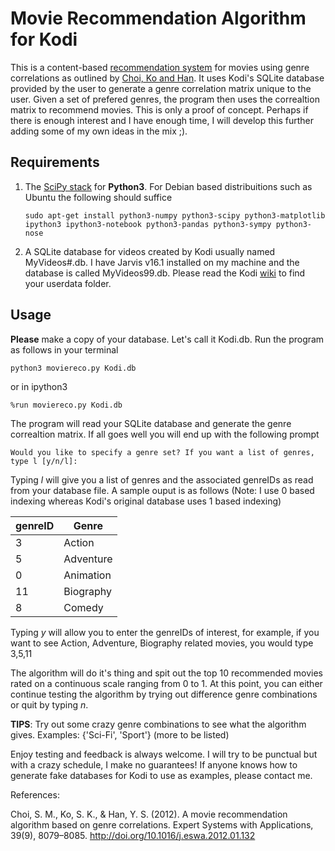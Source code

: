 # Movie Recommendation Algorithm for Kodi

This is a content-based [recommendation system](https://en.wikipedia.org/wiki/Recommender_system#cite_note-9)
for movies using genre correlations as outlined by [Choi, Ko and Han][Choi2012].
It uses Kodi's SQLite database provided by the user to generate a genre correlation matrix unique to the user. Given a set of prefered genres,
the program then uses the correaltion matrix to recommend movies.
This is only a proof of concept. Perhaps if there is enough interest and I have enough time, I will develop this further adding some of my own ideas in
the mix ;).

## Requirements
1. The [SciPy stack](https://www.scipy.org/install.html) for **Python3**.
    For Debian based distribuitions such as Ubuntu the following
    should suffice

    `` sudo apt-get install python3-numpy python3-scipy python3-matplotlib ipython3 ipython3-notebook python3-pandas python3-sympy python3-nose
    ``
2. A SQLite database for videos created by Kodi usually named MyVideos#.db.
  I have Jarvis v16.1 installed on my machine and the database is called MyVideos99.db.
  Please read the Kodi [wiki](https://www.scipy.org/install.html) to find your
  userdata folder.

## Usage
**Please** make a copy of your database. Let's call it Kodi.db. Run the program
as follows in your terminal

``
python3 moviereco.py Kodi.db
``

or in ipython3

``
%run moviereco.py Kodi.db
``

The program will read your SQLite database and generate the genre correaltion
matrix. If all goes well you will end up with the following prompt

``Would you like to specify a genre set? If you want a list of genres, type l [y/n/l]: ``

Typing _l_ will give you a list of genres and the associated genreIDs as read from your
database file. A sample ouput is as follows (Note: I use 0 based indexing whereas Kodi's original database uses 1 based indexing)

| genreID | Genre |
| ------- | ----- |
| 3   | Action |
| 5   | Adventure |
| 0   | Animation |
| 11  | Biography |
| 8   | Comedy    |

Typing _y_ will allow you to enter the genreIDs of interest, for example, if
you want to see Action, Adventure, Biography related movies, you would type
3,5,11

The algorithm will do it's thing and spit out the top 10 recommended movies
rated on a continuous scale ranging from 0 to 1. At this point, you can either continue
testing the algorithm by trying out difference genre combinations or quit by typing _n_.

__TIPS__: Try out some crazy genre combinations to see what the algorithm gives.
Examples: {'Sci-Fi', 'Sport'} (more to be listed)

Enjoy testing and feedback is always welcome. I will try to be punctual but with a
crazy schedule, I make no guarantees! If anyone knows how to generate fake
databases for Kodi to use as examples, please contact me.


References:

Choi, S. M., Ko, S. K., & Han, Y. S. (2012). A movie recommendation algorithm based on genre correlations. Expert Systems with Applications, 39(9), 8079–8085. http://doi.org/10.1016/j.eswa.2012.01.132

[Choi2012]: http://dx.doi.org/10.1016/j.eswa.2012.01.132
